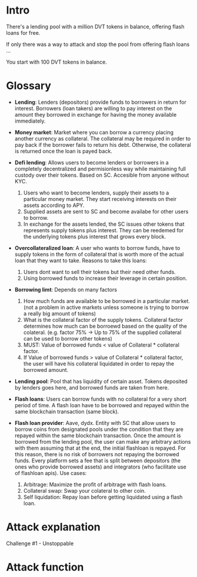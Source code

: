 # Intro

There's a lending pool with a million DVT tokens in balance, offering flash loans for free.

If only there was a way to attack and stop the pool from offering flash loans ...

You start with 100 DVT tokens in balance.

# Glossary

- **Lending**: Lenders (depositors) provide funds to borrowers in return for interest. Borrowers (loan takers) are willing to pay interest on the amount they borrowed in exchange for having the money available immediately.

- **Money market**: Market where you can borrow a currency placing another currency as collateral. The collateral may be required in order to pay back if the borrower fails to return his debt. Otherwise, the collateral is returned once the loan is payed back.

- **Defi lending**: Allows users to become lenders or borrowers in a completely decentralized and permisionless way while maintaining full custody over their tokens. Based on SC. Accesible from anyone without KYC.

  1. Users who want to become lenders, supply their assets to a particular money market. They start receiving interests on their assets according to APY.
  2. Supplied assets are sent to SC and become availabe for other users to borrow.
  3. In exchange for the assets lended, the SC issues other tokens that represents supply tokens plus interest. They can be reedemed for the underlying tokens plus interest that grows every block.

- **Overcollateralized loan**: A user who wants to borrow funds, have to supply tokens in the form of collateral that is worth more of the actual loan that they want to take. Reasons to take this loans:

  1. Users dont want to sell their tokens but their need other funds.
  2. Using borrowed funds to increase their leverage in certain position.

- **Borrowing limt**: Depends on many factors

  1. How much funds are available to be borrowed in a particular market. (not a problem in active markets unless someone is trying to borrow a really big amount of tokens)
  2. What is the collateral factor of the supply tokens. Collateral factor determines how much can be borroewd based on the quality of the colateral. (e.g. factor 75% -> Up to 75% of the supplied collateral can be used to borrow other tokens)
  3. MUST: Value of borrowed funds < value of Collateral \* collateral factor.
  4. If Value of borrowed funds > value of Collateral \* collateral factor, the user will have his collateral liquidated in order to repay the borrowed amount.

- **Lending pool**: Pool that has liquidity of certain asset. Tokens deposited by lenders goes here, and borrowed funds are taken from here.

- **Flash loans**: Users can borrow funds with no collateral for a very short period of time. A flash loan have to be borrowed and repayed within the same blockchain transaction (same block).

- **Flash loan provider**: Aave, dydx. Entity with SC that allow users to borrow coins from designated pools under the condition that they are repayed within the same blockchain transaction. Once the amount is borrowed from the lending pool, the user can make any arbitrary actions with them assuming that at the end, the initial flashloan is repayed. For this reason, there is no risk of borrowers not repaying the borrowed funds. Every platform sets a fee that is split between depositors (the ones who provide borrowed assets) and integrators (who facilitate use of flashloan apis). Use cases:

  1. Arbitrage: Maximize the profit of arbitrage with flash loans.
  2. Collateral swap: Swap your colateral to other coin.
  3. Self liquidation: Repay loan before getting liquidated using a flash loan.

# Attack explanation

Challenge #1 - Unstoppable

# Attack function
